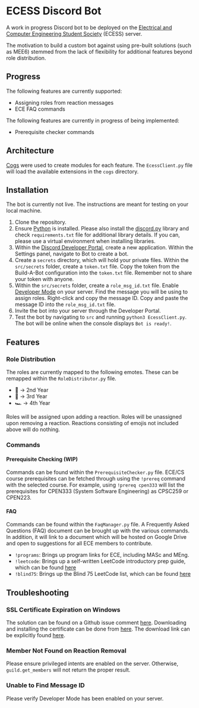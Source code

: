 # ECESS Discord Bot
A work in progress Discord bot to be deployed on the [Electrical and Computer Engineering Student Society](http://ubcecess.com/) (ECESS) server. 

The motivation to build a custom bot against using pre-built solutions (such as MEE6) stemmed from the lack of flexibility for additional features beyond role distribution.

## Progress
The following features are currently supported:
- Assigning roles from reaction messages
- ECE FAQ commands

The following features are currently in progress of being implemented:
- Prerequisite checker commands

## Architecture
[Cogs](https://discordpy.readthedocs.io/en/latest/ext/commands/cogs.html) were used to create modules for each feature. The `EcessClient.py` file will load the available extensions in the `cogs` directory.

## Installation
The bot is currently not live. The instructions are meant for testing on your local machine.
1. Clone the repository.
2. Ensure [Python](https://www.python.org/) is installed. Please also install the [discord.py](https://discordpy.readthedocs.io/en/latest/intro.html#installing) library and check `requirements.txt` file for additional library details. If you can, please use a virtual environment when installing libraries.
3. Within the [Discord Developer Portal](https://discord.com/developers/applications), create a new application. Within the Settings panel, navigate to Bot to create a bot.
4. Create a `secrets` directory, which will hold your private files. Within the `src/secrets` folder, create a `token.txt` file. Copy the token from the Build-A-Bot configuration into the `token.txt` file. Remember not to share your token with anyone.
5. Within the `src/secrets` folder, create a `role_msg_id.txt` file. Enable [Developer Mode](https://discordia.me/en/developer-mode) on your server. Find the message you will be using to assign roles. Right-click and copy the message ID. Copy and paste the message ID into the `role_msg_id.txt` file.
6. Invite the bot into your server through the Developer Portal.  
7. Test the bot by navigating to `src` and running `python3 EcessClient.py`. The bot will be online when the console displays `Bot is ready!`.

## Features
### Role Distribution
The roles are currently mapped to the following emotes.
These can be remapped within the `RoleDistributor.py` file. 
- :red_car: -> 2nd Year
- :blue_car: -> 3rd Year
- :racing_car: -> 4th Year

Roles will be assigned upon adding a reaction. Roles will be unassigned upon removing a reaction. Reactions consisting of emojis not included above will do nothing.

### Commands
#### Prerequisite Checking (WIP)
Commands can be found within the `PrerequisiteChecker.py` file.
ECE/CS course prerequisites can be fetched through using the `!prereq` command with the selected course. For example, using `!prereq cpen333` will list the prerequisites for CPEN333 (System Software Engineering) as CPSC259 or CPEN223.

#### FAQ
Commands can be found within the `FaqManager.py` file.
A Frequently Asked Questions (FAQ) document can be brought up with the various commands. In addition, it will link to a document which will be hosted on Google Drive and open to suggestions for all ECE members to contribute.
- `!programs`: Brings up program links for ECE, including MASc and MEng.
- `!leetcode`: Brings up a self-written LeetCode introductory prep guide, which can be found [here](https://docs.google.com/document/d/16BeYJzj_az-8Zv562RgZ0M_mxvCo6W6Thhc0D1oaNwE/edit?usp=sharing)
- `!blind75`: Brings up the Blind 75 LeetCode list, which can be found [here](https://docs.google.com/spreadsheets/d/1O6lu-27mkdEfQAFfMB43vcqZRF57ygtJO2tCDw2ZQaY/edit?usp=sharing)

## Troubleshooting
### SSL Certificate Expiration on Windows
The solution can be found on a Github issue comment [here](https://github.com/Rapptz/discord.py/issues/4159#issuecomment-640107584). Downloading and installing the certificate can be done from [here](https://crt.sh/?id=2835394). The download link can be explicitly found [here](https://beans-took-my-kids.reeee.ee/38qB2n.png).

### Member Not Found on Reaction Removal
Please ensure privileged intents are enabled on the server. Otherwise, `guild.get_members` will not return the proper result.

### Unable to Find Message ID
Please verify Developer Mode has been enabled on your server.
